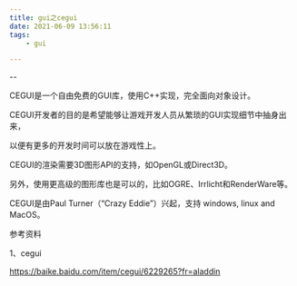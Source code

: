 ```yaml
---
title: gui之cegui
date: 2021-06-09 13:56:11
tags:
	- gui

---
```


--

CEGUI是一个自由免费的GUI库，使用C++实现，完全面向对象设计。

CEGUI开发者的目的是希望能够让游戏开发人员从繁琐的GUI实现细节中抽身出来，

以便有更多的开发时间可以放在游戏性上。



CEGUI的渲染需要3D图形API的支持，如OpenGL或Direct3D。

另外，使用更高级的图形库也是可以的，比如OGRE、Irrlicht和RenderWare等。

CEGUI是由Paul Turner（“Crazy Eddie”）兴起，支持 windows, linux and MacOS。





参考资料

1、cegui

https://baike.baidu.com/item/cegui/6229265?fr=aladdin